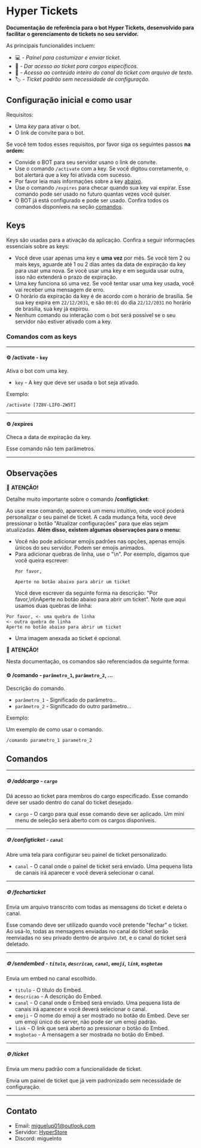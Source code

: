 # Hyper Tickets
**Documentação de referência para o bot Hyper Tickets, desenvolvido para facilitar o gerenciamento de tickets no seu servidor.**

As principais funcionalides incluem:

- 💻 - *Painel para costumizar e enviar ticket.*
- 🏴 - *Dar acesso ao ticket para cargos específicos.*
- 📁 - *Acesso ao conteúdo inteiro do canal do ticket com arquivo de texto.*
- 🏷️ - *Ticket padrão sem necessidade de configuração.*

## Configuração inicial e como usar

Requisitos:

- Uma *key* para ativar o bot.
- O link de convite para o bot.

Se você tem todos esses requisitos, por favor siga os seguintes passos **na ordem:**

- Convide o BOT para seu servidor usano o link de convite.
- Use o comando `/activate` com a key. Se você digitou corretamente, o bot alertará que a key foi ativada com sucesso.
- Por favor leia mais informações sobre a key [abaixo](#keys).
- Use o comando `/expires` para checar quando sua key vai expirar. Esse comando pode ser usado no futuro quantas vezes você quiser.
- O BOT já está configurado e pode ser usado. Confira todos os comandos disponíveis na seção [comandos](#comandos).

## Keys

Keys são usadas para a ativação da aplicação. Confira a seguir informações essenciais sobre as keys:

- Você deve usar apenas uma key e **uma vez** por mês. Se você tem 2 ou mais keys, aguarde até 1 ou 2 dias antes da data de expiração da key para usar uma nova. Se você usar uma key e em seguida usar outra, isso não extenderá o prazo de expiração.
- Uma key funciona só uma vez. Se você tentar usar uma key usada, você vai receber uma mensagem de erro.
- O horário da expiração da key é de acordo com o horário de brasília. Se sua key expira em `22/12/2031`, e são `00:01` do dia `22/12/2031` no horário de brasília, sua key já expirou.
- Nenhum comando ou interação com o bot será possível se o seu servidor não estiver ativado com a key.

### Comandos com as keys

---

#### ⚙️ /activate - `key` 
Ativa o bot com uma key.

- `key` - A key que deve ser usada o bot seja ativado.

Exemplo:

`/activate [7Z8V-LIFO-2W5T]`

---

#### ⚙️ /expires 
Checa a data de expiração da key.

Esse comando não tem parâmetros.

---

## Observações

🚩 **ATENÇÃO!**

Detalhe muito importante sobre o comando **/configticket**:

Ao usar esse comando, aparecerá um menu intuitivo, onde você poderá personalizar o seu painel de ticket. A cada mudança feita, você deve pressionar o botão "Atualizar configurações" para que elas sejam atualizadas. **Além disso, existem algumas observações para o menu:**
  - Você não pode adicionar emojis padrões nas opções, apenas emojis únicos do seu servidor. Podem ser emojis animados.
  - Para adicionar quebras de linha, use o "\n". Por exemplo, digamos que você queira escrever:
    ```
    Por favor,

    Aperte no botão abaixo para abrir um ticket
    ```
    Você deve escrever da seguinte forma na descrição: "Por favor,\n\nAperte no botão abaixo para abrir um ticket". Note que aqui usamos duas quebras de linha:
   ```
   Por favor, <- uma quebra de linha
   <- outra quebra de linha
   Aperte no botão abaixo para abrir um ticket
   ```
  - Uma imagem anexada ao ticket é opcional.


🚩 **ATENÇÃO!**

Nesta documentação, os comandos são referenciados da seguinte forma:

#### ⚙️ **/comando** - `parâmetro_1`, `parâmetro_2`, ...
Descrição do comando.

- `parâmetro_1` - Significado do parâmetro...
- `parâmetro_2` - Significado do outro parâmetro...

Exemplo:

Um exemplo de como usar o comando.

`/comando parametro_1 parametro_2`


## Comandos

---

##### ⚙️ /addcargo - `cargo`
Dá acesso ao ticket para membros do cargo especificado. Esse comando deve ser usado dentro do canal do ticket desejado.

- `cargo` - O cargo para qual esse comando deve ser aplicado. Um mini menu de seleção será aberto com os cargos disponíveis.

---

##### ⚙️ /configticket - `canal`
Abre uma tela para configurar seu painel de ticket personalizado.

- `canal` - O canal onde o painel de ticket será enviado. Uma pequena lista de canais irá aparecer e você deverá selecionar o canal.

---

##### ⚙️ /fecharticket
Envia um arquivo transcrito com todas as mensagens do ticket e deleta o canal.

Esse comando deve ser utilizado quando você pretende "fechar" o ticket. Ao usá-lo, todas as mensagens enviadas no canal do ticket serão reenviadas no seu privado dentro de arquivo .txt, e o canal do ticket será deletado.

---

##### ⚙️ /sendembed - `titulo`, `descricao`, `canal`, `emoji`, `link`, `msgbotao`
Envia um embed no canal escolhido.

- `titulo` - O título do Embed.
- `descricao` - A descrição do Embed.
- `canal` - O canal onde o Embed será enviado. Uma pequena lista de canais irá aparecer e você deverá selecionar o canal.
- `emoji` - O nome do emoji a ser mostrado no botão do Embed. Deve ser um emoji único do server, não pode ser um emoji padrão.
- `link` - O link que será aberto ao pressionar o botão do Embed.
- `msgbotao` - A mensagem a ser mostrada no botão do Embed. 

---

##### ⚙️ /ticket
Envia um menu padrão com a funcionalidade de ticket.

Envia um painel de ticket que já vem padronizado sem necessidade de configuração.

---

## Contato

- Email: miguelup01@outlook.com
- Servidor: [HyperStore](https://discord.gg/M7FURN5R88)
- Discord: miguelnto
